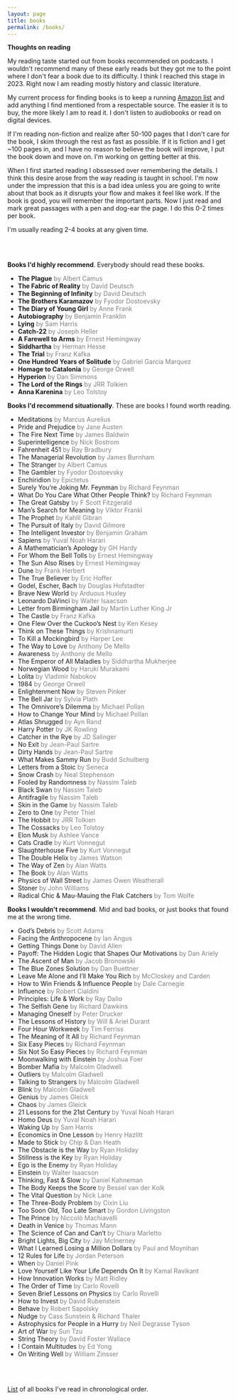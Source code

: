 ```yaml
---
layout: page
title: books
permalink: /books/
---
```


**Thoughts on reading**

My reading taste started out from books recommended on podcasts. I wouldn't recommend many of these early reads but they got me to the point where I don't fear a book due to its difficulty. I think I reached this stage in 2023. Right now I am reading mostly history and classic literature.

My current process for finding books is to keep a running [Amazon list](https://www.amazon.com/hz/wishlist/ls/1KCMPBSI2K7NI?ref_=wl_share) and add anything I find mentioned from a respectable source. The easier it is to buy, the more likely I am to read it. I don't listen to audiobooks or read on digital devices.

If I'm reading non-fiction and realize after 50-100 pages that I don't care for the book, I skim through the rest as fast as possible. If it is fiction and I get ~100 pages in, and I have no reason to believe the book will improve, I put the book down and move on. I'm working on getting better at this.

When I first started reading I obssessed over remembering the details. I think this desire arose from the way reading is taught in school. I'm now under the impression that this is a bad idea unless you are going to write about that book as it disrupts your flow and makes it feel like work. If the book is good, you will remember the important parts. Now I just read and mark great passages with a pen and dog-ear the page. I do this 0-2 times per book.

I'm usually reading 2-4 books at any given time.

<br/><br/>

**Books I'd highly recommend**. Everybody should read these books.
- **The Plague** <span style="color:gray">by Albert Camus</span>
- **The Fabric of Reality** <span style="color:gray">by David Deutsch</span>
- **The Beginning of Infinity** <span style="color:gray">by David Deutsch</span>
- **The Brothers Karamazov** <span style="color:gray">by Fyodor Dostoevsky</span>
- **The Diary of Young Girl** <span style="color:gray">by Anne Frank</span>
- **Autobiography** <span style="color:gray">by Benjamin Franklin</span>
- **Lying** <span style="color:gray">by Sam Harris</span>
- **Catch-22** <span style="color:gray">by Joseph Heller</span>
- **A Farewell to Arms** <span style="color:gray">by Ernest Hemingway</span>
- **Siddhartha** <span style="color:gray">by Herman Hesse</span>
- **The Trial** <span style="color:gray">by Franz Kafka</span>
- **One Hundred Years of Solitude** <span style="color:gray">by Gabriel Garcia Marquez</span>
- **Homage to Catalonia** <span style="color:gray">by George Orwell</span>
- **Hyperion** <span style="color:gray">by Dan Simmons</span>
- **The Lord of the Rings** <span style="color:gray">by JRR Tolkien</span>
- **Anna Karenina** <span style="color:gray">by Leo Tolstoy</span>

**Books I'd recommend situationally**. These are books I found worth reading.
- Meditations <span style="color:gray">by Marcus Aurelius</span>
- Pride and Prejudice <span style="color:gray">by Jane Austen</span>
- The Fire Next Time <span style="color:gray">by James Baldwin</span>
- Superintelligence <span style="color:gray">by Nick Bostrom</span>
- Fahrenheit 451 <span style="color:gray">by Ray Bradbury</span>
- The Managerial Revolution <span style="color:gray">by James Burnham</span>
- The Stranger <span style="color:gray">by Albert Camus</span>
- The Gambler <span style="color:gray">by Fyodor Dostoevsky</span>
- Enchiridion <span style="color:gray">by Epictetus</span>
- Surely You’re Joking Mr. Feynman <span style="color:gray">by Richard Feynman</span>
- What Do You Care What Other People Think? <span style="color:gray">by Richard Feynman</span>
- The Great Gatsby <span style="color:gray">by F Scott Fitzgerald</span>
- Man’s Search for Meaning <span style="color:gray">by Viktor Frankl</span>
- The Prophet <span style="color:gray">by Kahlil Gibran</span>
- The Pursuit of Italy <span style="color:gray">by David Gilmore</span>
- The Intelligent Investor <span style="color:gray">by Benjamin Graham</span>
- Sapiens <span style="color:gray">by Yuval Noah Harari</span>
- A Mathematician’s Apology <span style="color:gray">by GH Hardy</span>
- For Whom the Bell Tolls <span style="color:gray">by Ernest Hemingway</span>
- The Sun Also Rises <span style="color:gray">by Ernest Hemingway</span>
- Dune <span style="color:gray">by Frank Herbert</span>
- The True Believer <span style="color:gray">by Eric Hoffer</span>
- Godel, Escher, Bach <span style="color:gray">by Douglas Hofstadter</span>
- Brave New World <span style="color:gray">by Arduous Huxley</span>
- Leonardo DaVinci <span style="color:gray">by Walter Isaacson</span>
- Letter from Birmingham Jail <span style="color:gray">by Martin Luther King Jr</span>
- The Castle <span style="color:gray">by Franz Kafka</span>
- One Flew Over the Cuckoo’s Nest <span style="color:gray">by Ken Kesey</span>
- Think on These Things <span style="color:gray">by Krishnamurti</span>
- To Kill a Mockingbird <span style="color:gray">by Harper Lee</span>
- The Way to Love <span style="color:gray">by Anthony De Mello</span>
- Awareness <span style="color:gray">by Anthony de Mello</span>
- The Emperor of All Maladies <span style="color:gray">by Siddhartha Mukherjee</span>
- Norwegian Wood <span style="color:gray">by Haruki Murakami</span>
- Lolita <span style="color:gray">by Vladimir Nabokov</span>
- 1984 <span style="color:gray">by George Orwell</span>
- Enlightenment Now <span style="color:gray">by Steven Pinker</span>
- The Bell Jar <span style="color:gray">by Sylvia Plath</span>
- The Omnivore’s Dilemma <span style="color:gray">by Michael Pollan</span>
- How to Change Your Mind <span style="color:gray">by Michael Pollan</span>
- Atlas Shrugged <span style="color:gray">by Ayn Rand</span>
- Harry Potter <span style="color:gray">by JK Rowling</span>
- Catcher in the Rye <span style="color:gray">by JD Salinger</span>
- No Exit <span style="color:gray">by Jean-Paul Sartre</span>
- Dirty Hands <span style="color:gray">by Jean-Paul Sartre</span>
- What Makes Sammy Run <span style="color:gray">by Budd Schulberg</span>
- Letters from a Stoic <span style="color:gray">by Seneca</span>
- Snow Crash <span style="color:gray">by Neal Stephenson</span>
- Fooled by Randomness <span style="color:gray">by Nassim Taleb</span>
- Black Swan <span style="color:gray">by Nassim Taleb</span>
- Antifragile <span style="color:gray">by Nassim Taleb</span>
- Skin in the Game <span style="color:gray">by Nassim Taleb</span>
- Zero to One <span style="color:gray">by Peter Thiel</span>
- The Hobbit <span style="color:gray">by JRR Tolkien</span>
- The Cossacks <span style="color:gray">by Leo Tolstoy</span>
- Elon Musk <span style="color:gray">by Ashlee Vance</span>
- Cats Cradle <span style="color:gray">by Kurt Vonnegut</span>
- Slaughterhouse Five <span style="color:gray">by Kurt Vonnegut</span>
- The Double Helix <span style="color:gray">by James Watson</span>
- The Way of Zen <span style="color:gray">by Alan Watts</span>
- The Book <span style="color:gray">by Alan Watts</span>
- Physics of Wall Street <span style="color:gray">by James Owen Weatherall</span>
- Stoner <span style="color:gray">by John Williams</span>
- Radical Chic & Mau-Mauing the Flak Catchers <span style="color:gray">by Tom Wolfe</span>


**Books I wouldn't recommend**. Mid and bad books, or just books that found me at the wrong time.
- God’s Debris <span style="color:gray">by Scott Adams</span>
- Facing the Anthropocene <span style="color:gray">by Ian Angus</span>
- Getting Things Done <span style="color:gray">by David Allen</span>
- Payoff: The Hidden Logic that Shapes Our Motivations <span style="color:gray">by Dan Ariely</span>
- The Ascent of Man <span style="color:gray">by Jacob Bronowski</span>
- The Blue Zones Solution <span style="color:gray">by Dan Buettner</span>
- Leave Me Alone and I’ll Make You Rich <span style="color:gray">by McCloskey and Carden</span>
- How to Win Friends & Influence People <span style="color:gray">by Dale Carnegie</span>
- Influence <span style="color:gray">by Robert Cialdini</span>
- Principles: Life & Work <span style="color:gray">by Ray Dalio</span>
- The Selfish Gene <span style="color:gray">by Richard Dawkins</span>
- Managing Oneself <span style="color:gray">by Peter Drucker</span>
- The Lessons of History <span style="color:gray">by Will & Ariel Durant</span>
- Four Hour Workweek <span style="color:gray">by Tim Ferriss</span>
- The Meaning of It All <span style="color:gray">by Richard Feynman</span>
- Six Easy Pieces <span style="color:gray">by Richard Feynman</span>
- Six Not So Easy Pieces <span style="color:gray">by Richard Feynman</span>
- Moonwalking with Einstein <span style="color:gray">by Joshua Foer</span>
- Bomber Mafia <span style="color:gray">by Malcolm Gladwell</span>
- Outliers <span style="color:gray">by Malcolm Gladwell</span>
- Talking to Strangers <span style="color:gray">by Malcolm Gladwell</span>
- Blink <span style="color:gray">by Malcolm Gladwell</span>
- Genius <span style="color:gray">by James Gleick</span>
- Chaos <span style="color:gray">by James Gleick</span>
- 21 Lessons for the 21st Century <span style="color:gray">by Yuval Noah Harari</span>
- Homo Deus <span style="color:gray">by Yuval Noah Harari</span>
- Waking Up <span style="color:gray">by Sam Harris</span>
- Economics in One Lesson <span style="color:gray">by Henry Hazlitt</span>
- Made to Stick <span style="color:gray">by Chip & Dan Heath</span>
- The Obstacle is the Way <span style="color:gray">by Ryan Holiday</span>
- Stillness is the Key <span style="color:gray">by Ryan Holiday</span>
- Ego is the Enemy <span style="color:gray">by Ryan Holiday</span>
- Einstein <span style="color:gray">by Walter Isaacson</span>
- Thinking, Fast & Slow <span style="color:gray">by Daniel Kahneman</span>
- The Body Keeps the Score <span style="color:gray">by Bessel van der Kolk</span>
- The Vital Question <span style="color:gray">by Nick Lane</span>
- The Three-Body Problem <span style="color:gray">by Cixin Liu</span>
- Too Soon Old, Too Late Smart <span style="color:gray">by Gordon Livingston</span>
- The Prince <span style="color:gray">by Niccolò Machiavelli</span>
- Death in Venice <span style="color:gray">by Thomas Mann</span>
- The Science of Can and Can’t <span style="color:gray">by Chiara Marletto</span>
- Bright Lights, Big City <span style="color:gray">by Jay McInerney</span>
- What I Learned Losing a Million Dollars <span style="color:gray">by Paul and Moynihan</span>
- 12 Rules for Life <span style="color:gray">by Jordan Peterson</span>
- When <span style="color:gray">by Daniel Pink</span>
- Love Yourself Like Your Life Depends On It <span style="color:gray">by Kamal Ravikant</span>
- How Innovation Works <span style="color:gray">by Matt Ridley</span>
- The Order of Time <span style="color:gray">by Carlo Rovelli</span>
- Seven Brief Lessons on Physics <span style="color:gray">by Carlo Rovelli</span>
- How to Invest <span style="color:gray">by David Rubenstein</span>
- Behave <span style="color:gray">by Robert Sapolsky</span>
- Nudge <span style="color:gray">by Cass Sunstein & Richard Thaler</span>
- Astrophysics for People in a Hurry <span style="color:gray">by Neil Degrasse Tyson</span>
- Art of War <span style="color:gray">by Sun Tzu</span>
- String Theory <span style="color:gray">by David Foster Wallace</span>
- I Contain Multitudes <span style="color:gray">by Ed Yong</span>
- On Writing Well <span style="color:gray">by William Zinsser</span>


<br/><br/>

[List](/books/archive) of all books I've read in chronological order.